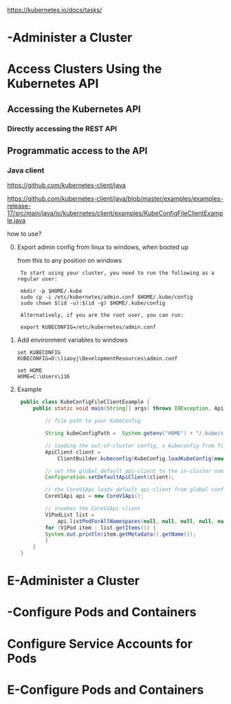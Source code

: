 
https://kubernetes.io/docs/tasks/


# -Administer a Cluster

# Access Clusters Using the Kubernetes API

## Accessing the Kubernetes API

### Directly accessing the REST API 

## Programmatic access to the API 

### Java client 

https://github.com/kubernetes-client/java

https://github.com/kubernetes-client/java/blob/master/examples/examples-release-17/src/main/java/io/kubernetes/client/examples/KubeConfigFileClientExample.java

how to use?

0. Export admin config from linux to windows, when booted up  
   
   from this to any position on windows
   ```shell
    To start using your cluster, you need to run the following as a regular user:

    mkdir -p $HOME/.kube
    sudo cp -i /etc/kubernetes/admin.conf $HOME/.kube/config
    sudo chown $(id -u):$(id -g) $HOME/.kube/config

    Alternatively, if you are the root user, you can run:

    export KUBECONFIG=/etc/kubernetes/admin.conf
   ```
1. Add environment variables to windows
    ```
    set KUBECONFIG
    KUBECONFIG=D:\liaoyj\DevelopmentResources\admin.conf

    set HOME
    HOME=C:\Users\116
    ```

2. Example
   ```java
    public class KubeConfigFileClientExample {
        public static void main(String[] args) throws IOException, ApiException {

            // file path to your KubeConfig

            String kubeConfigPath =  System.getenv("HOME") + "/.kube/config";

            // loading the out-of-cluster config, a kubeconfig from file-system
            ApiClient client =
                ClientBuilder.kubeconfig(KubeConfig.loadKubeConfig(new FileReader(kubeConfigPath))).build();

            // set the global default api-client to the in-cluster one from above
            Configuration.setDefaultApiClient(client);

            // the CoreV1Api loads default api-client from global configuration.
            CoreV1Api api = new CoreV1Api();

            // invokes the CoreV1Api client
            V1PodList list =
                api.listPodForAllNamespaces(null, null, null, null, null, null, null, null, null, null);
            for (V1Pod item : list.getItems()) {
            System.out.println(item.getMetadata().getName());
            }
        }
    }
   ```
   

# E-Administer a Cluster

# -Configure Pods and Containers

# Configure Service Accounts for Pods

# E-Configure Pods and Containers
